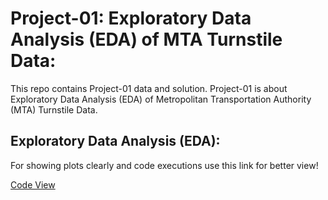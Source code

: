 
# Project-01: Exploratory Data Analysis (EDA) of MTA Turnstile Data:

This repo contains Project-01 data and solution. Project-01 is about Exploratory Data Analysis (EDA) of Metropolitan Transportation Authority (MTA) Turnstile Data.

## Exploratory Data Analysis (EDA):

For showing plots clearly and code executions use this link for better view!  

[Code View](https://github.com/A-safarji/MTA-EDA/blob/main/code/code-MTA.ipynb)


